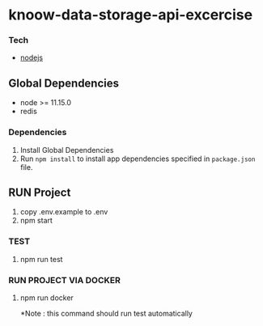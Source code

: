 # knoow-data-storage-api-excercise 

### Tech
 * [nodejs] 
 
## Global Dependencies
- node >= 11.15.0
- redis

### Dependencies
1. Install Global Dependencies
2. Run `npm install` to install app dependencies specified in `package.json` file.

## RUN Project
1. copy .env.example to .env
2. npm start

### TEST
1. npm run test
 
### RUN PROJECT VIA DOCKER
1. npm run docker

    *Note : this command should run test automatically

[nodejs]: <https://nodejs.org/en/download/>